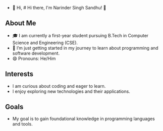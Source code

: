 - 👋 Hi, # Hi there, I'm Narinder Singh Sandhu! 👋

## About Me
- 🎓 I am currently a first-year student pursuing B.Tech in Computer Science and Engineering (CSE).
- 🌱 I’m just getting started in my journey to learn about programming and software development.
- 😄 Pronouns: He/Him

## Interests
- I am curious about coding and eager to learn.
- I enjoy exploring new technologies and their applications.

## Goals
- My goal is to gain foundational knowledge in programming languages and tools.

